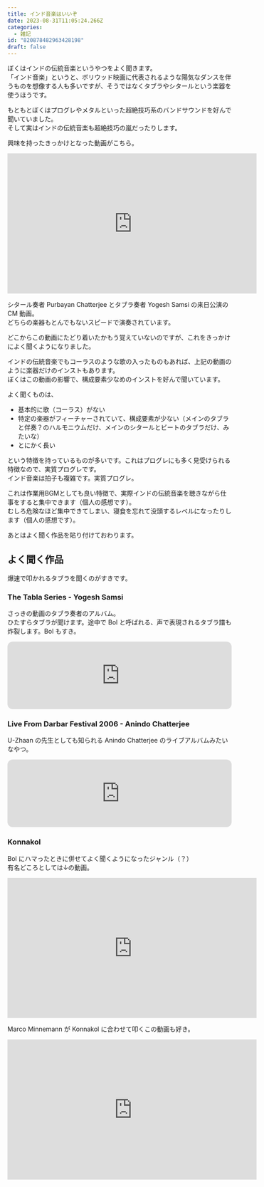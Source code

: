 ```yaml
---
title: インド音楽はいいぞ
date: 2023-08-31T11:05:24.266Z
categories:
  - 雑記
id: "820878482963428198"
draft: false
---
```

ぼくはインドの伝統音楽というやつをよく聞きます。  
「インド音楽」というと、ボリウッド映画に代表されるような陽気なダンスを伴うものを想像する人も多いですが、そうではなくタブラやシタールという楽器を使うほうです。

もともとぼくはプログレやメタルといった超絶技巧系のバンドサウンドを好んで聞いていました。  
そして実はインドの伝統音楽も超絶技巧の嵐だったりします。

興味を持ったきっかけとなった動画がこちら。

<iframe width="560" height="315" src="https://www.youtube-nocookie.com/embed/2BQTb3U0Q10?si=lTQGLaDGfOT7KYg8" title="YouTube video player" frameborder="0" allow="accelerometer; autoplay; clipboard-write; encrypted-media; gyroscope; picture-in-picture; web-share" allowfullscreen></iframe>

シタール奏者 Purbayan Chatterjee とタブラ奏者 Yogesh Samsi の来日公演の CM 動画。  
どちらの楽器もとんでもないスピードで演奏されています。

どこからこの動画にたどり着いたかもう覚えていないのですが、これをきっかけによく聞くようになりました。  

インドの伝統音楽でもコーラスのような歌の入ったものもあれば、上記の動画のように楽器だけのインストもあります。  
ぼくはこの動画の影響で、構成要素少なめのインストを好んで聞いています。

よく聞くものは、

- 基本的に歌（コーラス）がない
- 特定の楽器がフィーチャーされていて、構成要素が少ない（メインのタブラと伴奏？のハルモニウムだけ、メインのシタールとビートのタブラだけ、みたいな）
- とにかく長い

という特徴を持っているものが多いです。これはプログレにも多く見受けられる特徴なので、実質プログレです。  
インド音楽は拍子も複雑です。実質プログレ。

これは作業用BGMとしても良い特徴で、実際インドの伝統音楽を聴きながら仕事をすると集中できます（個人の感想です）。  
むしろ危険なほど集中できてしまい、寝食を忘れて没頭するレベルになったりします（個人の感想です）。

あとはよく聞く作品を貼り付けておわります。

## よく聞く作品

爆速で叩かれるタブラを聞くのがすきです。

### The Tabla Series - Yogesh Samsi

さっきの動画のタブラ奏者のアルバム。  
ひたすらタブラが聞けます。途中で Bol と呼ばれる、声で表現されるタブラ譜も炸裂します。Bol もすき。

<iframe style="border-radius:12px" src="https://open.spotify.com/embed/album/5uLMlXoh1J2ILnEsS9JuyB?utm_source=generator" width="100%" height="152" frameBorder="0" allowfullscreen="" allow="autoplay; clipboard-write; encrypted-media; fullscreen; picture-in-picture" loading="lazy"></iframe>

### Live From Darbar Festival 2006 - Anindo Chatterjee

U-Zhaan の先生としても知られる Anindo Chatterjee のライブアルバムみたいなやつ。  

<iframe style="border-radius:12px" src="https://open.spotify.com/embed/album/7I9VqBkXIRWDB7b0ZlCnN1?utm_source=generator" width="100%" height="152" frameBorder="0" allowfullscreen="" allow="autoplay; clipboard-write; encrypted-media; fullscreen; picture-in-picture" loading="lazy"></iframe>

### Konnakol

Bol にハマったときに併せてよく聞くようになったジャンル（？）  
有名どころとしては↓の動画。

<iframe width="560" height="315" src="https://www.youtube-nocookie.com/embed/iurhjlBum0o?si=fZzZePz3gsWdPvSi" title="YouTube video player" frameborder="0" allow="accelerometer; autoplay; clipboard-write; encrypted-media; gyroscope; picture-in-picture; web-share" allowfullscreen></iframe>

Marco Minnemann が Konnakol に合わせて叩くこの動画も好き。

<iframe width="560" height="315" src="https://www.youtube-nocookie.com/embed/a0biSb9UqeQ?si=xFRN8Wwtc9xhkZiU" title="YouTube video player" frameborder="0" allow="accelerometer; autoplay; clipboard-write; encrypted-media; gyroscope; picture-in-picture; web-share" allowfullscreen></iframe>

